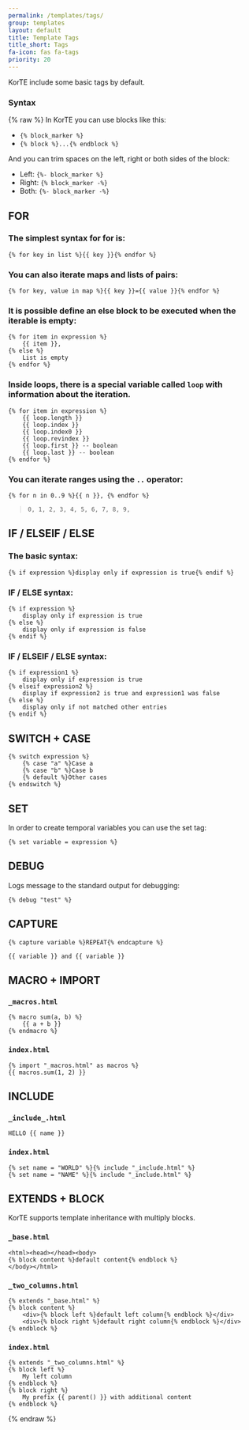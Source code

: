 ```yaml
---
permalink: /templates/tags/
group: templates
layout: default
title: Template Tags
title_short: Tags
fa-icon: fas fa-tags
priority: 20
---
```


KorTE include some basic tags by default.



### Syntax

{% raw %}
In KorTE you can use blocks like this:

* `{% block_marker %}`
* `{% block %}...{% endblock %}`

And you can trim spaces on the left, right or both sides of the block:

* Left: `{%- block_marker %}`
* Right: `{% block_marker -%}`
* Both: `{%- block_marker -%}`


## FOR

### The simplest syntax for for is:

```liquid
{% for key in list %}{{ key }}{% endfor %}
```

### You can also iterate maps and lists of pairs:

```liquid
{% for key, value in map %}{{ key }}={{ value }}{% endfor %}
```

### It is possible define an else block to be executed when the iterable is empty:

```liquid
{% for item in expression %}
    {{ item }},
{% else %}
    List is empty
{% endfor %}
```

### Inside loops, there is a special variable called `loop` with information about the iteration.

```liquid
{% for item in expression %}
    {{ loop.length }}
    {{ loop.index }}
    {{ loop.index0 }}
    {{ loop.revindex }}
    {{ loop.first }} -- boolean
    {{ loop.last }} -- boolean
{% endfor %}
```

### You can iterate ranges using the `..` operator:

```liquid
{% for n in 0..9 %}{{ n }}, {% endfor %}
```

> `0, 1, 2, 3, 4, 5, 6, 7, 8, 9, `

## IF / ELSEIF / ELSE

### The basic syntax:

```liquid
{% if expression %}display only if expression is true{% endif %}
```

### IF / ELSE syntax:

```liquid
{% if expression %}
    display only if expression is true
{% else %}
    display only if expression is false
{% endif %}
```

### IF / ELSEIF / ELSE syntax:

```liquid
{% if expression1 %}
    display only if expression is true
{% elseif expression2 %}
    display if expression2 is true and expression1 was false
{% else %}
    display only if not matched other entries
{% endif %}
```

## SWITCH + CASE

```liquid
{% switch expression %}
    {% case "a" %}Case a
    {% case "b" %}Case b
    {% default %}Other cases
{% endswitch %}
```

## SET

In order to create temporal variables you can use the set tag:

```liquid
{% set variable = expression %}
```

## DEBUG

Logs message to the standard output for debugging:

```liquid
{% debug "test" %}
```

## CAPTURE

```liquid
{% capture variable %}REPEAT{% endcapture %}

{{ variable }} and {{ variable }}
```

## MACRO + IMPORT

### `_macros.html`
```liquid
{% macro sum(a, b) %}
    {{ a + b }}
{% endmacro %}
```

### `index.html`
```liquid
{% import "_macros.html" as macros %}
{{ macros.sum(1, 2) }}
```

## INCLUDE

### `_include_.html`
```liquid
HELLO {{ name }}
```

### `index.html`
```liquid
{% set name = "WORLD" %}{% include "_include.html" %}
{% set name = "NAME" %}{% include "_include.html" %}
```

## EXTENDS + BLOCK

KorTE supports template inheritance with multiply blocks.

### `_base.html`
```liquid
<html><head></head><body>
{% block content %}default content{% endblock %}
</body></html>
```

### `_two_columns.html`
```liquid
{% extends "_base.html" %}
{% block content %}
    <div>{% block left %}default left column{% endblock %}</div>
    <div>{% block right %}default right column{% endblock %}</div>
{% endblock %}
```

### `index.html`
```liquid
{% extends "_two_columns.html" %}
{% block left %}
    My left column
{% endblock %}
{% block right %}
    My prefix {{ parent() }} with additional content
{% endblock %}
```
{% endraw %}
